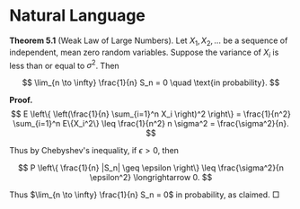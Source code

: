 # Natural Language

**Theorem 5.1** (Weak Law of Large Numbers). Let $X_1, X_2, \ldots$ be a sequence of independent, mean zero random variables. Suppose the variance of $X_i$ is less than or equal to $\sigma^2$. Then

$$
\lim_{n \to \infty} \frac{1}{n} S_n = 0 \quad \text{in probability}.
$$

**Proof.** 
$$
E \left\{ \left(\frac{1}{n} \sum_{i=1}^n X_i \right)^2 \right\} = \frac{1}{n^2} \sum_{i=1}^n E\{X_i^2\} \leq \frac{1}{n^2} n \sigma^2 = \frac{\sigma^2}{n}.
$$

Thus by Chebyshev's inequality, if $\epsilon > 0$, then

$$
P \left\{ \frac{1}{n} |S_n| \geq \epsilon \right\} \leq \frac{\sigma^2}{n \epsilon^2} \longrightarrow 0.
$$

Thus $\lim_{n \to \infty} \frac{1}{n} S_n = 0$ in probability, as claimed.  □
